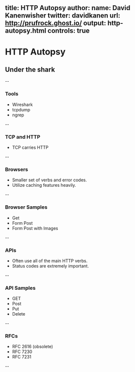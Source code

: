 title: HTTP Autopsy
author:
  name: David Kanenwisher
  twitter: davidkanen
  url: http://prufrock.ghost.io/
output: http-autopsy.html
controls: true
--
# HTTP Autopsy
## Under the shark
--

### Tools

* Wireshark
* tcpdump
* ngrep

--

### TCP and HTTP

* TCP carries HTTP

--

### Browsers

* Smaller set of verbs and error codes.
* Utilize caching features heavily.

--

### Browser Samples

* Get
* Form Post
* Form Post with Images

--

### APIs

* Often use all of the main HTTP verbs.
* Status codes are extremely important.

--
### API Samples

* GET
* Post
* Put
* Delete

--

### RFCs

* RFC 2616 (obsolete)
* RFC 7230
* RFC 7231

--